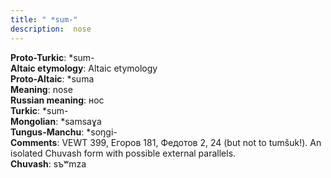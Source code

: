 ```yaml
---
title: " *sum-"
description:  nose
---
```


<strong>Proto-Turkic</strong>:  *sum-<br>
<strong>Altaic etymology</strong>:  Altaic etymology<br>
<strong> Proto-Altaic</strong>:  *suma<br>
<strong>Meaning</strong>:  nose<br>
<strong>Russian meaning</strong>:  нос<br>
<strong>Turkic</strong>:  *sum-<br>
<strong>Mongolian</strong>:  *samsaɣa<br>
<strong>Tungus-Manchu</strong>:  *soŋgi-<br>
<strong>Comments</strong>:  VEWT 399, Егоров 181, Федотов 2, 24 (but not to tumšuk!). An isolated Chuvash form with possible external parallels.<br>
<strong>Chuvash</strong>:  sъʷmza<br>


